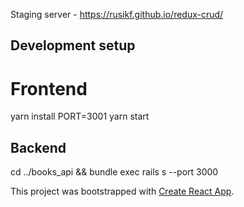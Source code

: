 Staging server - https://rusikf.github.io/redux-crud/

## Development setup

# Frontend
yarn install
PORT=3001 yarn start
## Backend
cd ../books_api && bundle exec rails s --port 3000

This project was bootstrapped with [Create React App](https://github.com/facebook/create-react-app).
